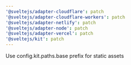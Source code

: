 ```yaml
---
'@sveltejs/adapter-cloudflare': patch
'@sveltejs/adapter-cloudflare-workers': patch
'@sveltejs/adapter-netlify': patch
'@sveltejs/adapter-node': patch
'@sveltejs/adapter-vercel': patch
'@sveltejs/kit': patch
---
```


Use config.kit.paths.base prefix for static assets